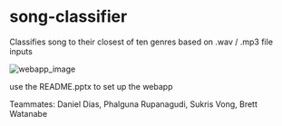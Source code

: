 # song-classifier
Classifies song to their closest of ten genres based on .wav / .mp3 file inputs

![webapp_image](https://user-images.githubusercontent.com/33814854/90926823-de89fd80-e3c1-11ea-9d34-1f92e7b63ff2.png)

use the README.pptx to set up the webapp

Teammates: Daniel Dias, Phalguna Rupanagudi, Sukris Vong, Brett Watanabe
